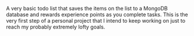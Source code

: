 A very basic todo list that saves the items on the list to a MongoDB database and rewards experience points as you complete tasks. This is the very first step of a personal project that I intend to keep working on just to reach my probably extremely lofty goals.
